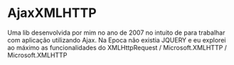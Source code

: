 # AjaxXMLHTTP

Uma lib desenvolvida por mim no ano de 2007 no intuito de para trabalhar com aplicação utilizando Ajax.
Na Epoca não existia JQUERY e eu explorei ao máximo as funcionalidades do XMLHttpRequest / Microsoft.XMLHTTP / Microsoft.XMLHTTP
